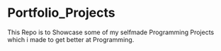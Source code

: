 # Portfolio_Projects

This Repo is to Showcase some of my selfmade Programming Projects which i made to get better at Programming.
